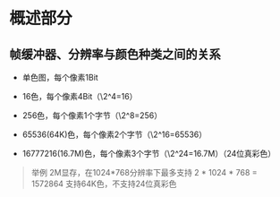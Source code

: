 #  概述部分
## 帧缓冲器、分辨率与颜色种类之间的关系
- 单色图，每个像素1Bit

- 16色，每个像素4Bit（\2^4=16）

- 256色，每个像素1个字节（\2^8=256）

- 65536(64K)色，每个像素2个字节（\2^16=65536）

- 16777216(16.7M)色，每个像素3个字节（\2^24=16.7M）（24位真彩色）

> 举例
> 2M显存，在1024*768分辨率下最多支持
> 2 * 1024 * 768 =‭ 1572864‬
> 支持64K色，不支持24位真彩色